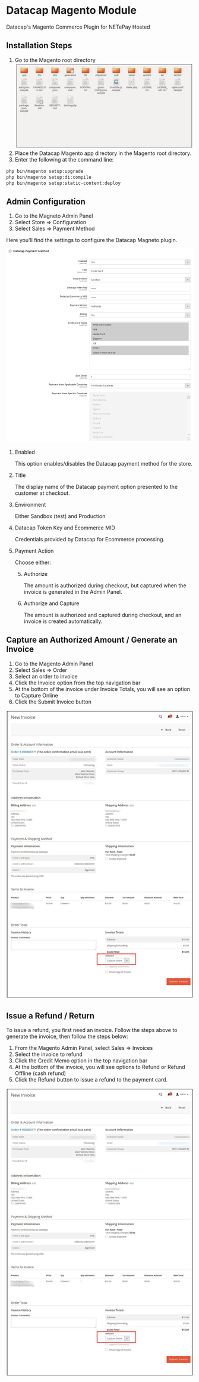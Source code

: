 # Datacap Magento Module

Datacap's Magento Commerce Plugin for NETePay Hosted

## Installation Steps

1. Go to the Magento root directory
![Magento root dir](images/root_dir.JPG)
2. Place the Datacap Magento app directory in the Magento root directory.
3. Enter the following at the command line:

```
php​ ​bin/magento​ ​setup:upgrade
php​ ​bin/magento​ ​setup:di:compile
php​ ​bin/magento​ ​setup:static-content:deploy
```

## Admin Configuration
1. Go to the Magneto Admin Panel
2. Select Store => Configuration
3. Select Sales => Payment Method

Here you'll find the settings to configure the Datacap Magneto plugin. 

![Magento root dir](images/options.JPG)

1. Enabled

   This option enables/disables the Datacap payment method for the store.

2. Title

   The display name of the Datacap payment option presented to the customer at checkout.

3. Environment

   Either Sandbox (test) and Production

4. Datacap Token Key and Ecommerce MID

   Credentials provided by Datacap for Ecommerce processing.

5. Payment Action

   Choose either:

   5. Authorize

      The amount is authorized during checkout, but captured when the invoice is generated in the Admin Panel.

   5. Authorize and Capture

      The amount is authorized and captured during checkout, and an invoice is created automatically.

## Capture an Authorized Amount / Generate an Invoice

1. Go to the Magento Admin Panel
2. Select Sales => Order
3. Select an order to invoice
4. Click the Invoice option from the top navigation bar
5. At the bottom of the invoice under Invoice Totals, you will see an option to Capture Online
6. Click the Submit Invoice button

![Magento root dir](images/invoice.JPG)


## Issue a Refund / Return

To issue a refund, you first need an invoice. Follow the steps above to generate the invoice, then follow the steps below:

1. From the Magento Admin Panel, select Sales => Invoices
2. Select the invoice to refund
3. Click the Credit Memo option in the top navigation bar
4. At the bottom of the invoice, you will see options to Refund or Refund Offline (cash refund)
5. Click the Refund button to issue a refund to the payment card. 

![Magento root dir](images/invoice.JPG)